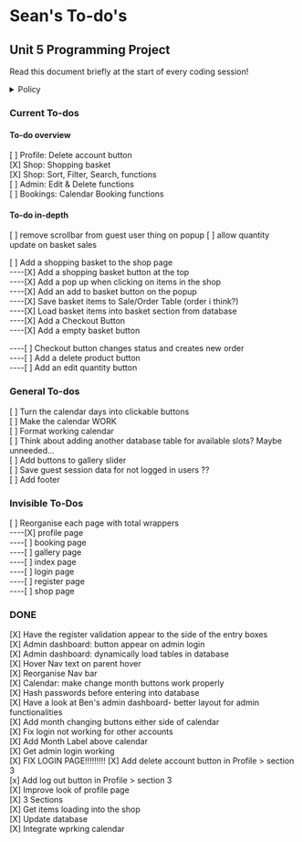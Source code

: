 # Sean's To-do's

## Unit 5 Programming Project

Read this document briefly at the start of every coding session!

<details>
<summary>Policy</summary>
• - [ ] for unmarked checkbox <br>
• - [X] for marked checkbox <br>
•.   -  [ ] Subtasks indented <br>
• For collapsible info like this, use <\details> and <\summary>
</details>

### Current To-dos

#### To-do overview

[ ] Profile: Delete account button <br>
[X] Shop: Shopping basket <br>
[X] Shop: Sort, Filter, Search, functions <br>
[ ] Admin: Edit & Delete functions <br>
[ ] Bookings: Calendar Booking functions <br>

#### To-do in-depth

[ ] remove scrollbar from guest user thing on popup
[ ] allow quantity update on basket sales

[ ] Add a shopping basket to the shop page <br>
----[X] Add a shopping basket button at the top <br>
----[X] Add a pop up when clicking on items in the shop <br>
----[X] Add an add to basket button on the popup <br>
----[X] Save basket items to Sale/Order Table (order i think?) <br>
----[X] Load basket items into basket section from database <br>
----[X] Add a Checkout Button <br>
----[X] Add a empty basket button <br>

----[ ] Checkout button changes status and creates new order <br>
----[ ] Add a delete product button <br>
----[ ] Add an edit quantity button

### General To-dos

[ ] Turn the calendar days into clickable buttons <br>
[ ] Make the calendar WORK <br>
[ ] Format working calendar <br>
[ ] Think about adding another database table for available slots? Maybe unneeded... <br>
[ ] Add buttons to gallery slider <br>
[ ] Save guest session data for not logged in users ?? <br>
[ ] Add footer <br>

### Invisible To-Dos

[ ] Reorganise each page with total wrappers <br>
----[X] profile page <br>
----[ ] booking page <br>
----[ ] gallery page <br>
----[ ] index page <br>
----[ ] login page <br>
----[ ] register page <br>
----[ ] shop page <br>

### DONE

[X] Have the register validation appear to the side of the entry boxes <br>
[X] Admin dashboard: button appear on admin login <br>
[X] Admin dashboard: dynamically load tables in database <br>
[X] Hover Nav text on parent hover <br>
[X] Reorganise Nav bar <br>
[X] Calendar: make change month buttons work properly <br>
[X] Hash passwords before entering into database <br>
[X] Have a look at Ben's admin dashboard- better layout for admin functionalities <br>
[X] Add month changing buttons either side of calendar <br>
[X] Fix login not working for other accounts <br>
[X] Add Month Label above calendar <br>
[X] Get admin login working <br>
[X] FIX LOGIN PAGE!!!!!!!!!
[X] Add delete account button in Profile > section 3 <br>
[x] Add log out button in Profile > section 3 <br>
[X] Improve look of profile page <br>
[X] 3 Sections <br>
[X] Get items loading into the shop <br>
[X] Update database <br>
[X] Integrate wprking calendar <br>
